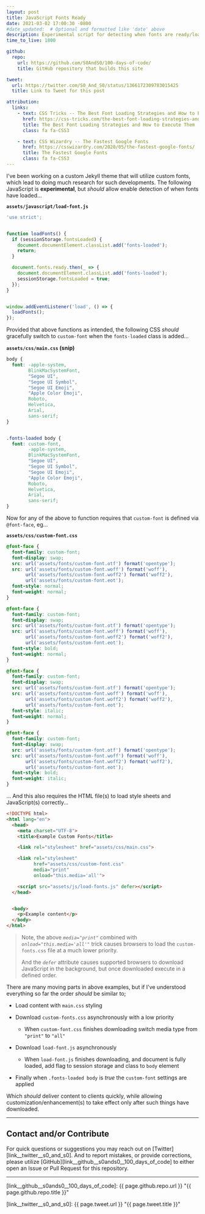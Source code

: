 ```yaml
---
layout: post
title: JavaScript Fonts Ready
date: 2021-03-02 17:00:30 -0800
#date_updated:  # Optional and formatted like 'date' above
description: Experimental script for detecting when fonts are ready/loaded
time_to_live: 1800

github:
  repo:
    url: https://github.com/S0AndS0/100-days-of-code/
    title: GitHub repository that builds this site

tweet:
  url: https://twitter.com/S0_And_S0/status/1366172309783015425
  title: Link to Tweet for this post

attribution:
  links:
    - text: CSS Tricks -- The Best Font Loading Strategies and How to Execute Them
      href: https://css-tricks.com/the-best-font-loading-strategies-and-how-to-execute-them/
      title: The Best Font Loading Strategies and How to Execute Them
      class: fa fa-CSS3

    - text: CSS Wizardry -- The Fastest Google Fonts
      href: https://csswizardry.com/2020/05/the-fastest-google-fonts/
      title: The Fastest Google Fonts
      class: fa fa-CSS3
---
```




I've been working on a custom Jekyll theme that will utilize custom fonts, which lead to doing much research for such developments. The following JavaScript is **experimental**, but _should_ allow enable detection of when fonts have loaded...


**`assets/javascript/load-font.js`**


```javascript
'use strict';


function loadFonts() {
  if (sessionStorage.fontsLoaded) {
    document.documentElement.classList.add('fonts-loaded');
    return;
  }

  document.fonts.ready.then(_ => {
    document.documentElement.classList.add('fonts-loaded');
    sessionStorage.fontsLoaded = true;
  });
}


window.addEventListener('load', () => {
  loadFonts();
});
```


Provided that above functions as intended, the following CSS _should_ gracefully switch to `custom-font` when the `fonts-loaded` class is added...


**`assets/css/main.css` (snip)**


```css
body {
  font: -apple-system,
        BlinkMacSystemFont,
        "Segoe UI",
        "Segoe UI Symbol",
        "Segoe UI Emoji",
        "Apple Color Emoji",
        Roboto,
        Helvetica,
        Arial,
        sans-serif;
}


.fonts-loaded body {
  font: custom-font,
        -apple-system,
        BlinkMacSystemFont,
        "Segoe UI",
        "Segoe UI Symbol",
        "Segoe UI Emoji",
        "Apple Color Emoji",
        Roboto,
        Helvetica,
        Arial,
        sans-serif;
}
```


Now for any of the above to function requires that `custom-font` is defined via `@font-face`, eg...


**`assets/css/custom-font.css`**


```css
@font-face {
  font-family: custom-font;
  font-display: swap;
  src: url('assets/fonts/custom-font.otf') format('opentype');
  src: url('assets/fonts/custom-font.woff') format('woff'),
       url('assets/fonts/custom-font.woff2') format('woff2'),
       url('assets/fonts/custom-font.eot');
  font-style: normal;
  font-weight: normal;
}

@font-face {
  font-family: custom-font;
  font-display: swap;
  src: url('assets/fonts/custom-font.otf') format('opentype');
  src: url('assets/fonts/custom-font.woff') format('woff'),
       url('assets/fonts/custom-font.woff2') format('woff2'),
       url('assets/fonts/custom-font.eot');
  font-style: bold;
  font-weight: normal;
}

@font-face {
  font-family: custom-font;
  font-display: swap;
  src: url('assets/fonts/custom-font.otf') format('opentype');
  src: url('assets/fonts/custom-font.woff') format('woff'),
       url('assets/fonts/custom-font.woff2') format('woff2'),
       url('assets/fonts/custom-font.eot');
  font-style: italic;
  font-weight: normal;
}

@font-face {
  font-family: custom-font;
  font-display: swap;
  src: url('assets/fonts/custom-font.otf') format('opentype');
  src: url('assets/fonts/custom-font.woff') format('woff'),
       url('assets/fonts/custom-font.woff2') format('woff2'),
       url('assets/fonts/custom-font.eot');
  font-style: bold;
  font-weight: italic;
}
```


... And this also requires the HTML file(s) to load style sheets and JavaScript(s) correctly...


```html
<!DOCTYPE html>
<html lang="en">
  <head>
    <meta charset="UTF-8">
    <title>Example Custom Fonts</title>

    <link rel="stylesheet" href="assets/css/main.css">

    <link rel="stylesheet"
          href="assets/css/custom-font.css"
          media="print"
          onload="this.media='all'">

    <script src="assets/js/load-fonts.js" defer></script>
  </head>


  <body>
    <p>Example content</p>
  </body>
</html>
```


> Note, the above _`media="print"`_ combined with _`onload="this.media='all'"`_ trick causes browsers to load the `custom-fonts.css` file at a much lower priority.
>
> And the _`defer`_ attribute causes supported browsers to download JavaScript in the background, but once downloaded execute in a defined order.


There are many moving parts in above examples, but if I've understood everything so far the order _should_ be similar to;


- Load content with `main.css` styling

- Download `custom-fonts.css` asynchronously with a low priority
  - When `custom-font.css` finishes downloading switch media type from `"print"` to `"all"`

- Download `load-font.js` asynchronously
  - When `load-font.js` finishes downloading, and document is fully loaded, add flag to session storage and class to `body` element

- Finally when `.fonts-loaded body` is _true_ the `custom-font` settings are applied


Which _should_ deliver content to clients quickly, while allowing customization/enhancement(s) to take effect only after such things have downloaded.


______


## Contact and/or Contribute
[heading__contact_andor_contribute]: #contact-andor-contribute


For quick questions or suggestions you may reach out on [Twitter][link__twitter__s0_and_s0]. And to report mistakes, or provide corrections, please utilize [GitHub][link__github__s0ands0__100_days_of_code] to either open an Issue or Pull Request for this repository.


______



[link__github__s0ands0__100_days_of_code]: {{ page.github.repo.url }} "{{ page.github.repo.title }}"

[link__twitter__s0_and_s0]: {{ page.tweet.url }} "{{ page.tweet.title }}"

